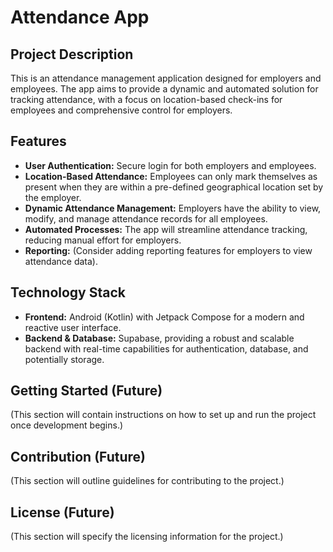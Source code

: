 # Attendance App

## Project Description
This is an attendance management application designed for employers and employees. The app aims to provide a dynamic and automated solution for tracking attendance, with a focus on location-based check-ins for employees and comprehensive control for employers.

## Features
*   **User Authentication:** Secure login for both employers and employees.
*   **Location-Based Attendance:** Employees can only mark themselves as present when they are within a pre-defined geographical location set by the employer.
*   **Dynamic Attendance Management:** Employers have the ability to view, modify, and manage attendance records for all employees.
*   **Automated Processes:** The app will streamline attendance tracking, reducing manual effort for employers.
*   **Reporting:** (Consider adding reporting features for employers to view attendance data).

## Technology Stack
*   **Frontend:** Android (Kotlin) with Jetpack Compose for a modern and reactive user interface.
*   **Backend & Database:** Supabase, providing a robust and scalable backend with real-time capabilities for authentication, database, and potentially storage.

## Getting Started (Future)
(This section will contain instructions on how to set up and run the project once development begins.)

## Contribution (Future)
(This section will outline guidelines for contributing to the project.)

## License (Future)
(This section will specify the licensing information for the project.)
